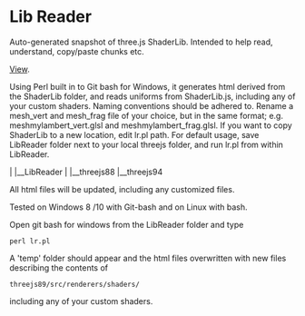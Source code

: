 # Lib Reader

Auto-generated snapshot of three.js ShaderLib.
Intended to help read, understand, copy/paste chunks etc.

[View](https://koober.github.io/Lib-Reader/).

Using Perl built in to Git bash for Windows, it generates html derived from the ShaderLib folder, and reads uniforms from ShaderLib.js, including any of your custom shaders. Naming conventions should be adhered to.
Rename a mesh_vert and mesh_frag file of your choice, but in the same format; e.g. meshmylambert_vert.glsl and meshmylambert_frag.glsl.
 If you want to copy ShaderLib to a new location,  edit lr.pl path.
For default usage, save LibReader folder next to your local threejs folder, and run lr.pl from within LibReader.

|
|__LibReader
|
|__threejs88
|__threejs94

All html files will be updated, including any customized files.

Tested on Windows 8 /10 with Git-bash and on Linux with bash.

Open git bash for windows from the LibReader folder and type

    perl lr.pl
    
A 'temp' folder should appear and the html files overwritten with new files describing the contents of 

    threejs89/src/renderers/shaders/
    
including any of your custom shaders.

